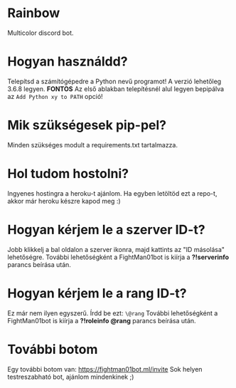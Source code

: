 # Rainbow
Multicolor discord bot.

# Hogyan használdd?
Telepítsd a számítógépedre a Python nevű programot! A verzió lehetőleg 3.6.8 legyen.
**FONTOS** Az első ablakban telepítésnél alul legyen bepipálva az `Add Python xy to PATH` opció!

# Mik szükségesek pip-pel?
Minden szükséges modult a requirements.txt tartalmazza. 

# Hol tudom hostolni?
Ingyenes hostingra a heroku-t ajánlom. Ha egyben letöltöd ezt a repo-t, akkor már heroku készre kapod meg :)

# Hogyan kérjem le a szerver ID-t?
Jobb klikkelj a bal oldalon a szerver ikonra, majd kattints az "ID másolása" lehetőségre.
További lehetőségként a FightMan01bot is kiírja a **?!serverinfo** parancs beírása után.

# Hogyan kérjem le a rang ID-t?
Ez már nem ilyen egyszerű. Írdd be ezt: `\@rang`
További lehetőségként a FightMan01bot is kiírja a **?!roleinfo @rang** parancs beírása után.

# További botom
Egy további botom van: https://fightman01bot.ml/invite
Sok helyen testreszabható bot, ajánlom mindenkinek ;)

